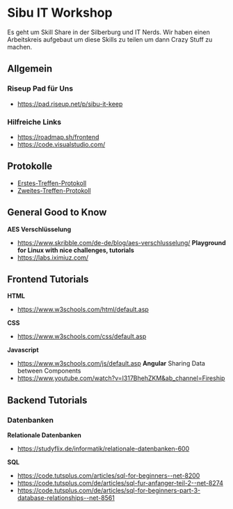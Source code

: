 # Sibu IT Workshop
Es geht um Skill Share in der Silberburg und IT Nerds.
Wir haben einen Arbeitskreis aufgebaut um diese Skills 
zu teilen um dann Crazy Stuff zu machen.


## Allgemein

### Riseup Pad für Uns
- https://pad.riseup.net/p/sibu-it-keep

### Hilfreiche Links
- https://roadmap.sh/frontend
- https://code.visualstudio.com/

## Protokolle 
- [Erstes-Treffen-Protokoll](1-meetup.md)
- [Zweites-Treffen-Protokoll](2-meetup.md)

## General Good to Know

**AES Verschlüsselung**
- https://www.skribble.com/de-de/blog/aes-verschlusselung/
**Playground for Linux with nice challenges, tutorials**
- https://labs.iximiuz.com/

## Frontend Tutorials
**HTML**
- https://www.w3schools.com/html/default.asp

**CSS**
- https://www.w3schools.com/css/default.asp

**Javascript**
- https://www.w3schools.com/js/default.asp
**Angular**
  Sharing Data between Components
- https://www.youtube.com/watch?v=I317BhehZKM&ab_channel=Fireship

## Backend Tutorials

### Datenbanken

**Relationale Datenbanken**
- https://studyflix.de/informatik/relationale-datenbanken-600

**SQL**
- https://code.tutsplus.com/articles/sql-for-beginners--net-8200
- https://code.tutsplus.com/de/articles/sql-fur-anfanger-teil-2--net-8274
- https://code.tutsplus.com/de/articles/sql-for-beginners-part-3-database-relationships--net-8561


